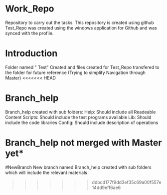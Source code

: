 # Work_Repo
Repository to carry out the tasks. This repository is created using github
Test_Repo was created using the windows application for Github and was synced with the profile.
# Introduction
Folder named " Test" Created and files created for Test_Repo transfered to the folder for future reference (Trying to simplify Navigation through Master)
<<<<<<< HEAD
# Branch_help
Branch_help created with sub folders:
Help: Should include all Readeable Content
Scripts: Should include the test programs available
Lib: Should include the code libraries
Config: Should include description of operations

Branch_help not merged with Master yet*
=======
#NewBranch
New branch named Branch_help created with sub folders which will include the relevant materials
>>>>>>> ddbcd177f9dd3ef35c69a00f557e14dd9eff6ae6
